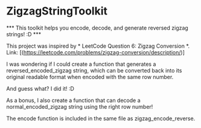 # ZigzagStringToolkit
*** This toolkit helps you encode, decode, and generate reversed zigzag strings! :D ***

This project was inspired by * LeetCode Question 6: Zigzag Conversion *.
Link: [(https://leetcode.com/problems/zigzag-conversion/description/)]

I was wondering if I could create a function that generates a reversed_encoded_zigzag string, which can be converted back into its original readable format when encoded with the same row number.

And guess what? I did it! :D

As a bonus, I also create a function that can decode a normal_encoded_zigzag string using the right row number!

The encode function is included in the same file as zigzag_encode_reverse.
